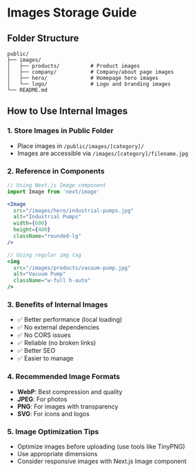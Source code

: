 # Images Storage Guide

## Folder Structure

```
public/
├── images/
│   ├── products/          # Product images
│   ├── company/           # Company/about page images
│   ├── hero/              # Homepage hero images
│   └── logo/              # Logo and branding images
└── README.md
```

## How to Use Internal Images

### 1. Store Images in Public Folder
- Place images in `/public/images/[category]/`
- Images are accessible via `/images/[category]/filename.jpg`

### 2. Reference in Components
```jsx
// Using Next.js Image component
import Image from 'next/image'

<Image
  src="/images/hero/industrial-pumps.jpg"
  alt="Industrial Pumps"
  width={600}
  height={400}
  className="rounded-lg"
/>

// Using regular img tag
<img 
  src="/images/products/vacuum-pump.jpg" 
  alt="Vacuum Pump"
  className="w-full h-auto"
/>
```

### 3. Benefits of Internal Images
- ✅ Better performance (local loading)
- ✅ No external dependencies
- ✅ No CORS issues
- ✅ Reliable (no broken links)
- ✅ Better SEO
- ✅ Easier to manage

### 4. Recommended Image Formats
- **WebP**: Best compression and quality
- **JPEG**: For photos
- **PNG**: For images with transparency
- **SVG**: For icons and logos

### 5. Image Optimization Tips
- Optimize images before uploading (use tools like TinyPNG)
- Use appropriate dimensions
- Consider responsive images with Next.js Image component 